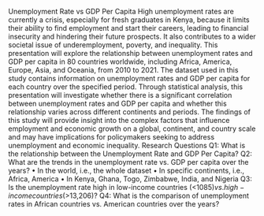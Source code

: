 Unemployment Rate vs GDP Per Capita
High unemployment rates are currently a crisis, especially for fresh graduates in Kenya, because it limits their ability to find employment and start their careers, leading to financial insecurity and hindering their future prospects. It also contributes to a wider societal issue of underemployment, poverty, and inequality.
This presentation will explore the relationship between unemployment rates and GDP per capita in 80 countries worldwide, including Africa, America, Europe, Asia, and Oceania, from 2010 to 2021.
The dataset used in this study contains information on unemployment rates and GDP per capita for each country over the specified period. Through statistical analysis, this presentation will investigate whether there is a significant correlation between unemployment rates and GDP per capita and whether this relationship varies across different continents and periods.
The findings of this study will provide insight into the complex factors that influence employment and economic growth on a global, continent, and country scale and may have implications for policymakers seeking to address unemployment and economic inequality.
Research Questions
Q1: What is the relationship between the Unemployment Rate and GDP Per Capita?
Q2: What are the trends in the unemployment rate vs. GDP per capita over the years? 
• In the world, i.e., the whole dataset
 • In specific continents, i.e., Africa, America 
• In Kenya, Ghana, Togo, Zimbabwe, India, and Nigeria
Q3: Is the unemployment rate high in low-income countries (<$1085) vs. high-income countries (>$13,206)?
Q4: What is the comparison of unemployment rates in African countries vs. American countries over the years?
